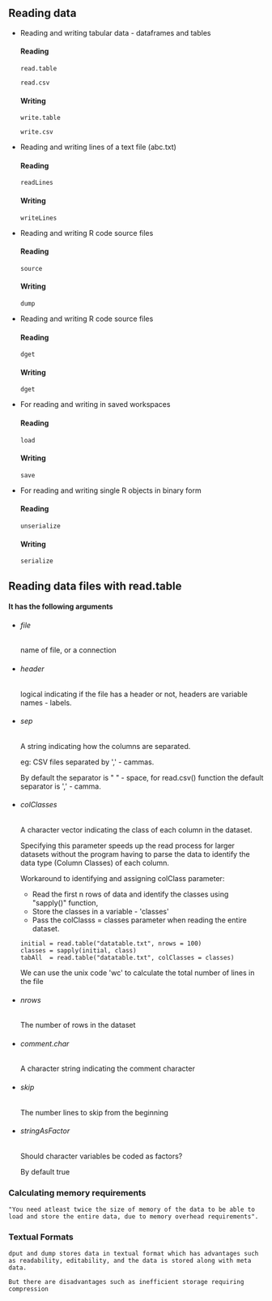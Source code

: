## Reading data 
* Reading and writing tabular data - dataframes and tables
    #### Reading
    ```
    read.table
    ```
    ```
    read.csv
    ```
    
    #### Writing
    ```
    write.table
    ```
    ```
    write.csv
    ```

* Reading and writing lines of a text file (abc.txt)
    #### Reading
    ```
    readLines
    ```
    
    #### Writing
    ```
    writeLines
    ```

* Reading and writing R code source files 
    #### Reading
    ```
    source 
    ```
    
    #### Writing
    ```
    dump 
    ```
    
* Reading and writing R code source files 
    #### Reading 
    ``` 
    dget
    ```
    
    #### Writing 
    ``` 
    dget
    ```
    
* For reading and writing in saved workspaces 
    #### Reading 
    ```
    load
    ```
    
    #### Writing 
    ```
    save
    ```

* For reading and writing single R objects in binary form 
    
    #### Reading 
    ``` 
    unserialize 
    ```
    
    #### Writing 
    ``` 
    serialize
    ```

## Reading data files with read.table 
#### It has the following arguments 
* ###### file
    
    name of file, or a connection 

* ###### header 

    logical indicating if the file has a header or not, headers are variable names - labels. 

* ###### sep

    A string indicating how the columns are separated. 
    
    eg: CSV files separated by ',' - cammas.
    
    By default the separator is " " - space, for read.csv() function the default separator is ',' - camma. 
    
* ###### colClasses 
    
    A character vector indicating the class of each column in the dataset.
    
    Specifying this parameter speeds up the read process for larger datasets without the program having to parse the data to identify the data type (Column Classes) of each column.
    
    Workaround to identifying and assigning colClass parameter: 
    
    * Read the first n rows of data and identify the classes using "sapply()" function,
    * Store the classes in a variable - 'classes'
    * Pass the colClasss = classes parameter when reading the entire dataset.
    
    ```
    initial = read.table("datatable.txt", nrows = 100)
    classes = sapply(initial, class)
    tabAll  = read.table("datatable.txt", colClasses = classes)
    ```
    
    We can use the unix code 'wc' to calculate the total number of lines in the file
    
* ###### nrows 

    The number of rows in the dataset 
    
* ###### comment.char 

    A character string indicating the comment character 

* ###### skip 

    The number lines to skip from the beginning 
    
* ###### stringAsFactor 
    
    Should character variables be coded as factors? 
    
    By default true 
    
### Calculating memory requirements 

    "You need atleast twice the size of memory of the data to be able to load and store the entire data, due to memory overhead requirements".

### Textual Formats 

    dput and dump stores data in textual format which has advantages such as readability, editability, and the data is stored along with meta data.
    
    But there are disadvantages such as inefficient storage requiring compression
    
